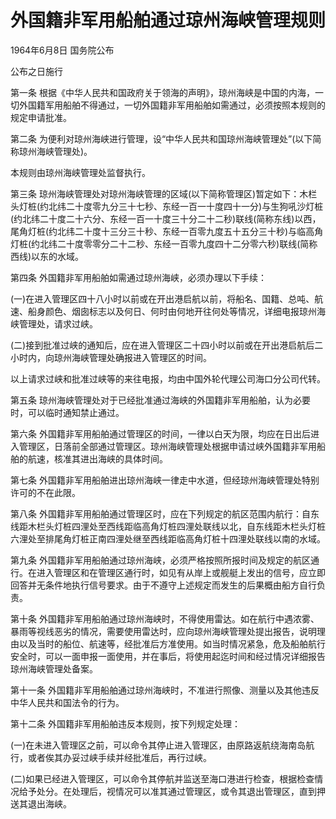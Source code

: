 # 外国籍非军用船舶通过琼州海峡管理规则

1964年6月8日 国务院公布

公布之日施行

第一条 根据《中华人民共和国政府关于领海的声明》，琼州海峡是中国的内海，一切外国籍军用船舶不得通过，一切外国籍非军用船舶如需通过，必须按照本规则的规定申请批准。

第二条 为便利对琼州海峡进行管理，设“中华人民共和国琼州海峡管理处”(以下简称琼州海峡管理处)。

本规则由琼州海峡管理处监督执行。

第三条 琼州海峡管理处对琼州海峡管理的区域(以下简称管理区)暂定如下：木栏头灯桩(约北纬二十度零九分三十七秒、东经一百一十度四十一分)与生狗吼沙灯桩(约北纬二十度二十六分、东经一百一十度三十分二十二秒)联线(简称东线)以西，尾角灯桩(约北纬二十度十三分三十秒、东经一百零九度五十五分三十秒)与临高角灯桩(约北纬二十度零零分二十二秒、东经一百零九度四十二分零六秒)联线(简称西线)以东的水域。

第四条 外国籍非军用船舶如需通过琼州海峡，必须办理以下手续：

(一)在进入管理区四十八小时以前或在开出港启航以前，将船名、国籍、总吨、航速、船身颜色、烟囱标志以及何日、何时由何地开往何处等情况，详细电报琼州海峡管理处，请求过峡。

(二)接到批准过峡的通知后，应在进入管理区二十四小时以前或在开出港启航后二小时内，向琼州海峡管理处确报进入管理区的时间。

以上请求过峡和批准过峡等的来往电报，均由中国外轮代理公司海口分公司代转。

第五条 琼州海峡管理处对于已经批准通过海峡的外国籍非军用船舶，认为必要时，可以临时通知禁止通过。

第六条 外国籍非军用船舶通过管理区的时间，一律以白天为限，均应在日出后进入管理区，日落前全部通过管理区。琼州海峡管理处根据申请过峡外国籍非军用船舶的航速，核准其进出海峡的具体时间。

第七条 外国籍非军用船舶进出琼州海峡一律走中水道，但经琼州海峡管理处特别许可的不在此限。

第八条 外国籍非军用船舶通过管理区时，应在下列规定的航区范围内航行：自东线距木栏头灯桩四浬处至西线距临高角灯桩四浬处联线以北，自东线距木栏头灯桩六浬处至排尾角灯桩正南四浬处继至西线距临高角灯桩十四浬处联线以南的水域。

第九条 外国籍非军用船舶通过琼州海峡，必须严格按照所报时间及规定的航区通行。在进入管理区和在管理区通行时，如见有从岸上或舰艇上发出的信号，应立即回答并无条件地执行信号要求。由于不遵守上述规定而发生的后果概由船方自行负责。

第十条 外国籍非军用船舶通过琼州海峡时，不得使用雷达。如在航行中遇浓雾、暴雨等视线恶劣的情况，需要使用雷达时，应向琼州海峡管理处提出报告，说明理由以及当时的船位、航速等，经批准后方准使用。如当时情况紧急，危及船舶航行安全时，可以一面申报一面使用，并在事后，将使用起迄时间和经过情况详细报告琼州海峡管理处备案。

第十一条 外国籍非军用船舶通过琼州海峡时，不准进行照像、测量以及其他违反中华人民共和国法令的行为。

第十二条 外国籍非军用船舶违反本规则，按下列规定处理：

(一)在未进入管理区之前，可以命令其停止进入管理区，由原路返航绕海南岛航行，或者俟其办妥过峡手续并经批准后，再行过峡。

(二)如果已经进入管理区，可以命令其停航并监送至海口港进行检查，根据检查情况给予处分。在处理后，视情况可以准其通过管理区，或令其退出管理区，直到押送其退出海峡。
